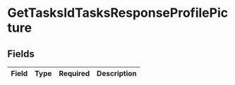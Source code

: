 # GetTasksIdTasksResponseProfilePicture


## Fields

| Field       | Type        | Required    | Description |
| ----------- | ----------- | ----------- | ----------- |